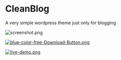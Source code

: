# CleanBlog

A very simple wordpress theme just only for blogging

![screenshot.png](https://bitbucket.org/repo/68MA97/images/2001133518-screenshot.png)



[![blue-color-free-Download-Button.png](https://bitbucket.org/repo/68MA97/images/3415470568-blue-color-free-Download-Button.png)](https://bitbucket.org/kingrayhan/cleanblog-wordpress-theme/get/master.zip)


[![live-demo.png](https://bitbucket.org/repo/68MA97/images/3692721187-live-demo.png)](http://rayhan.info/electronthemes/wpdemo/cleanblog/)